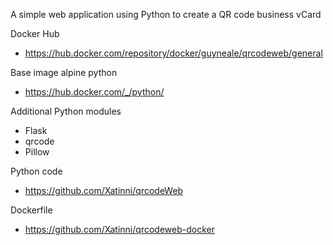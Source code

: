 A simple web application using Python to create a QR code business vCard

Docker Hub
- https://hub.docker.com/repository/docker/guyneale/qrcodeweb/general

Base image alpine python
- https://hub.docker.com/_/python/

Additional Python modules
- Flask
- qrcode
- Pillow

Python code
- https://github.com/Xatinni/qrcodeWeb

Dockerfile
- https://github.com/Xatinni/qrcodeweb-docker
